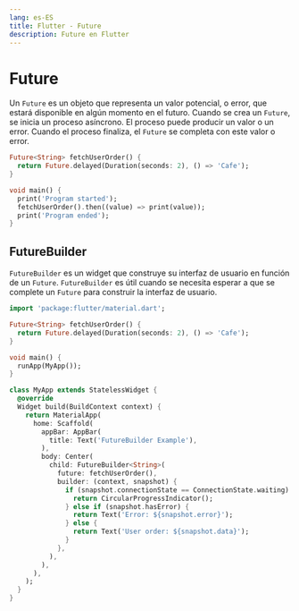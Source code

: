 ```yaml
---
lang: es-ES
title: Flutter - Future
description: Future en Flutter
---
```


# Future

Un `Future` es un objeto que representa un valor potencial, o error, que estará disponible en algún momento en el futuro. Cuando se crea un `Future`, se inicia un proceso asíncrono. El proceso puede producir un valor o un error. Cuando el proceso finaliza, el `Future` se completa con este valor o error.

```dart
Future<String> fetchUserOrder() {
  return Future.delayed(Duration(seconds: 2), () => 'Cafe');
}

void main() {
  print('Program started');
  fetchUserOrder().then((value) => print(value));
  print('Program ended');
}
```

## FutureBuilder

`FutureBuilder` es un widget que construye su interfaz de usuario en función de un `Future`. `FutureBuilder` es útil cuando se necesita esperar a que se complete un `Future` para construir la interfaz de usuario.

```dart
import 'package:flutter/material.dart';

Future<String> fetchUserOrder() {
  return Future.delayed(Duration(seconds: 2), () => 'Cafe');
}

void main() {
  runApp(MyApp());
}

class MyApp extends StatelessWidget {
  @override
  Widget build(BuildContext context) {
    return MaterialApp(
      home: Scaffold(
        appBar: AppBar(
          title: Text('FutureBuilder Example'),
        ),
        body: Center(
          child: FutureBuilder<String>(
            future: fetchUserOrder(),
            builder: (context, snapshot) {
              if (snapshot.connectionState == ConnectionState.waiting) {
                return CircularProgressIndicator();
              } else if (snapshot.hasError) {
                return Text('Error: ${snapshot.error}');
              } else {
                return Text('User order: ${snapshot.data}');
              }
            },
          ),
        ),
      ),
    );
  }
}
```
